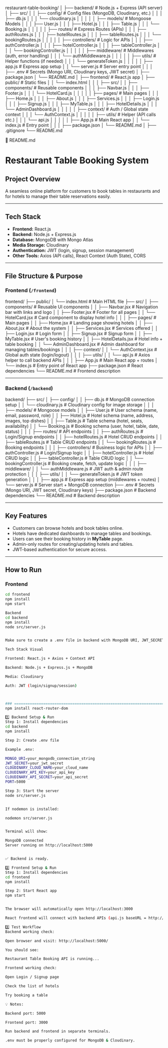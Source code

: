 restaurant-table-booking/
│
├── backend/                     # Node.js + Express (API server)
│   ├── src/
│   │   ├── config/              # Config files (MongoDB, Cloudinary, etc.)
│   │   │   ├── db.js
│   │   │   └── cloudinary.js
│   │   │
│   │   ├── models/              # Mongoose Models
│   │   │   ├── User.js
│   │   │   ├── Hotel.js
│   │   │   ├── Table.js
│   │   │   └── Booking.js
│   │   │
│   │   ├── routes/              # Express Routes (APIs)
│   │   │   ├── authRoutes.js
│   │   │   ├── hotelRoutes.js
│   │   │   ├── tableRoutes.js
│   │   │   └── bookingRoutes.js
│   │   │
│   │   ├── controllers/         # Logic for APIs
│   │   │   ├── authController.js
│   │   │   ├── hotelController.js
│   │   │   ├── tableController.js
│   │   │   └── bookingController.js
│   │   │
│   │   ├── middleware/          # Middlewares (auth, error handling)
│   │   │   └── authMiddleware.js
│   │   │
│   │   ├── utils/               # Helper functions (if needed)
│   │   │   └── generateToken.js
│   │   │
│   │   ├── app.js               # Express app setup
│   │   └── server.js            # Server entry point
│   │
│   ├── .env                     # Secrets (Mongo URI, Cloudinary keys, JWT secret)
│   ├── package.json
│   └── README.md
│
├── frontend/                    # React.js app
│   ├── public/                  # Static files
│   │   └── index.html
│   │
│   ├── src/
│   │   ├── components/          # Reusable components
│   │   │   ├── Navbar.js
│   │   │   ├── Footer.js
│   │   │   └── HotelCard.js
│   │   │
│   │   ├── pages/               # Main pages
│   │   │   ├── Home.js
│   │   │   ├── About.js
│   │   │   ├── Services.js
│   │   │   ├── Login.js
│   │   │   ├── Signup.js
│   │   │   ├── MyTable.js
│   │   │   ├── HotelDetails.js
│   │   │   └── AdminDashboard.js
│   │   │
│   │   ├── context/             # Auth / Global state context
│   │   │   └── AuthContext.js
│   │   │
│   │   ├── utils/               # Helper (API calls etc.)
│   │   │   └── api.js
│   │   │
│   │   ├── App.js               # Main React app
│   │   └── index.js             # Entry point
│   │
│   ├── package.json
│   └── README.md
│
├── .gitignore
└── README.md



📄 README.md
# Restaurant Table Booking System

## Project Overview
A seamless online platform for customers to book tables in restaurants and for hotels to manage their table reservations easily.

---

## Tech Stack
- **Frontend:** React.js
- **Backend:** Node.js + Express.js
- **Database:** MongoDB with Mongo Atlas
- **Media Storage:** Cloudinary
- **Authentication:** JWT (login, signup, session management)
- **Other Tools:** Axios (API calls), React Context (Auth State), CORS

---

## File Structure & Purpose

### Frontend (`/frontend`)


frontend/
├── public/
│ └── index.html # Main HTML file
├── src/
│ ├── components/ # Reusable UI components
│ │ ├── Navbar.jsx # Navigation bar with links and logo
│ │ ├── Footer.jsx # Footer for all pages
│ │ └── HotelCard.jsx # Card component to display hotel info
│ │
│ ├── pages/ # Main pages
│ │ ├── Home.jsx # Landing page showing hotels
│ │ ├── About.jsx # About the system
│ │ ├── Services.jsx # Services offered
│ │ ├── Login.jsx # Login form
│ │ ├── Signup.jsx # Signup form
│ │ ├── MyTable.jsx # User's booking history
│ │ ├── HotelDetails.jsx # Hotel info + table booking
│ │ └── AdminDashboard.jsx # Admin dashboard for managing tables/bookings
│ │
│ ├── context/
│ │ └── AuthContext.jsx # Global auth state (login/logout)
│ │
│ ├── utils/
│ │ └── api.js # Axios helper to call backend APIs
│ │
│ ├── App.js # Main React app + routes
│ └── index.js # Entry point of React app
├── package.json # React dependencies
└── README.md # Frontend description


---

### Backend (`/backend`)


backend/
├── src/
│ ├── config/
│ │ ├── db.js # MongoDB connection setup
│ │ └── cloudinary.js # Cloudinary config for image storage
│ │
│ ├── models/ # Mongoose models
│ │ ├── User.js # User schema (name, email, password, role)
│ │ ├── Hotel.js # Hotel schema (name, address, images, top dishes)
│ │ ├── Table.js # Table schema (hotel, seats, availability)
│ │ └── Booking.js # Booking schema (user, hotel, table, date, status)
│ │
│ ├── routes/ # API endpoints
│ │ ├── authRoutes.js # Login/Signup endpoints
│ │ ├── hotelRoutes.js # Hotel CRUD endpoints
│ │ ├── tableRoutes.js # Table CRUD endpoints
│ │ └── bookingRoutes.js # Booking endpoints
│ │
│ ├── controllers/ # Business logic for APIs
│ │ ├── authController.js # Login/Signup logic
│ │ ├── hotelController.js # Hotel CRUD logic
│ │ ├── tableController.js # Table CRUD logic
│ │ └── bookingController.js # Booking create, fetch, update logic
│ │
│ ├── middleware/
│ │ └── authMiddleware.js # JWT auth & admin route protection
│ │
│ ├── utils/
│ │ └── generateToken.js # JWT token generation
│ │
│ ├── app.js # Express app setup (middlewares + routes)
│ └── server.js # Server start + MongoDB connection
├── .env # Secrets (Mongo URI, JWT secret, Cloudinary keys)
├── package.json # Backend dependencies
└── README.md # Backend description


---

## Key Features
- Customers can browse hotels and book tables online.
- Hotels have dedicated dashboards to manage tables and bookings.
- Users can see their booking history in **MyTable** page.
- Admin-only routes for creating/updating hotels and tables.
- JWT-based authentication for secure access.

---

## How to Run

### Frontend
```bash
cd frontend
npm install
npm start

Backend
cd backend
npm install
node src/server.js


Make sure to create a .env file in backend with MongoDB URI, JWT_SECRET, and Cloudinary credentials.

Tech Stack Visual

Frontend: React.js + Axios + Context API

Backend: Node.js + Express.js + MongoDB

Media: Cloudinary

Auth: JWT (login/signup/session)



### =====================================================================================================================================================
npm install react-router-dom

1️⃣ Backend Setup & Run
Step 1: Install dependencies
cd backend
npm install

Step 2: Create .env file

Example .env:

MONGO_URI=your_mongodb_connection_string
JWT_SECRET=your_jwt_secret
CLOUDINARY_CLOUD_NAME=your_cloud_name
CLOUDINARY_API_KEY=your_api_key
CLOUDINARY_API_SECRET=your_api_secret
PORT=5000

Step 3: Start the server
node src/server.js


If nodemon is installed:

nodemon src/server.js


Terminal will show:

MongoDB connected
Server running on http://localhost:5000


✅ Backend is ready.

2️⃣ Frontend Setup & Run
Step 1: Install dependencies
cd frontend
npm install

Step 2: Start React app
npm start


The browser will automatically open http://localhost:3000

React frontend will connect with backend APIs (api.js baseURL = http://localhost:5000/api)

3️⃣ Test Workflow
Backend working check:

Open browser and visit: http://localhost:5000/

You should see:

Restaurant Table Booking API is running...

Frontend working check:

Open Login / Signup page

Check the list of hotels

Try booking a table

💡 Notes:

Backend port: 5000

Frontend port: 3000

Run backend and frontend in separate terminals.

.env must be properly configured for MongoDB & Cloudinary.


